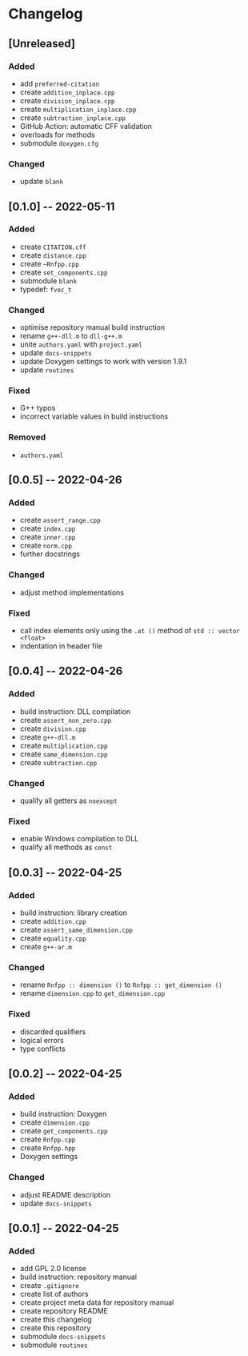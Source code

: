 <!------------------------------------------------------------------------------
--
-- Copyright (C) 2022 Kevin Matthes
--
-- This program is free software; you can redistribute it and/or modify
-- it under the terms of the GNU General Public License as published by
-- the Free Software Foundation; either version 2 of the License, or
-- (at your option) any later version.
--
-- This program is distributed in the hope that it will be useful,
-- but WITHOUT ANY WARRANTY; without even the implied warranty of
-- MERCHANTABILITY or FITNESS FOR A PARTICULAR PURPOSE.  See the
-- GNU General Public License for more details.
--
-- You should have received a copy of the GNU General Public License along
-- with this program; if not, write to the Free Software Foundation, Inc.,
-- 51 Franklin Street, Fifth Floor, Boston, MA 02110-1301 USA.
--
----
--
--  FILE
--      CHANGELOG.md
--
--  BRIEF
--      The development history of this project.
--
--  AUTHOR
--      Kevin Matthes
--
--  COPYRIGHT
--      (C) 2022 Kevin Matthes.
--      This file is licensed GPL 2 as of June 1991.
--
--  DATE
--      2022
--
--  NOTE
--      See `LICENSE' for full license.
--      See `README.md' for project details.
--
------------------------------------------------------------------------------->

# Changelog

## [Unreleased]

### Added

* add `preferred-citation`
* create `addition_inplace.cpp`
* create `division_inplace.cpp`
* create `multiplication_inplace.cpp`
* create `subtraction_inplace.cpp`
* GitHub Action:  automatic CFF validation
* overloads for methods
* submodule `doxygen.cfg`

### Changed

* update `blank`

## [0.1.0] -- 2022-05-11

### Added

* create `CITATION.cff`
* create `distance.cpp`
* create `~Rnfpp.cpp`
* create `set_components.cpp`
* submodule `blank`
* typedef:  `fvec_t`

### Changed

* optimise repository manual build instruction
* rename `g++-dll.m` to `dll-g++.m`
* unite `authors.yaml` with `project.yaml`
* update `docs-snippets`
* update Doxygen settings to work with version 1.9.1
* update `routines`

### Fixed

* G++ typos
* incorrect variable values in build instructions

### Removed

* `authors.yaml`

## [0.0.5] -- 2022-04-26

### Added

* create `assert_range.cpp`
* create `index.cpp`
* create `inner.cpp`
* create `norm.cpp`
* further docstrings

### Changed

* adjust method implementations

### Fixed

* call index elements only using the `.at ()` method of `std :: vector <float>`
* indentation in header file

## [0.0.4] -- 2022-04-26

### Added

* build instruction:  DLL compilation
* create `assert_non_zero.cpp`
* create `division.cpp`
* create `g++-dll.m`
* create `multiplication.cpp`
* create `same_dimension.cpp`
* create `subtraction.cpp`

### Changed

* qualify all getters as `noexcept`

### Fixed

* enable Windows compilation to DLL
* qualify all methods as `const`

## [0.0.3] -- 2022-04-25

### Added

* build instruction:  library creation
* create `addition.cpp`
* create `assert_same_dimension.cpp`
* create `equality.cpp`
* create `g++-ar.m`

### Changed

* rename `Rnfpp :: dimension ()` to `Rnfpp :: get_dimension ()`
* rename `dimension.cpp` to `get_dimension.cpp`

### Fixed

* discarded qualifiers
* logical errors
* type conflicts

## [0.0.2] -- 2022-04-25

### Added

* build instruction:  Doxygen
* create `dimension.cpp`
* create `get_components.cpp`
* create `Rnfpp.cpp`
* create `Rnfpp.hpp`
* Doxygen settings

### Changed

* adjust README description
* update `docs-snippets`

## [0.0.1] -- 2022-04-25

### Added

* add GPL 2.0 license
* build instruction:  repository manual
* create `.gitignore`
* create list of authors
* create project meta data for repository manual
* create repository README
* create this changelog
* create this repository
* submodule `docs-snippets`
* submodule `routines`

<!----------------------------------------------------------------------------->
